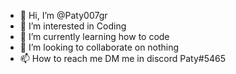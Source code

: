 - 👋 Hi, I’m @Paty007gr
- 👀 I’m interested in Coding
- 🌱 I’m currently learning how to code
- 💞️ I’m looking to collaborate on nothing
- 📫 How to reach me DM me in discord Paty#5465

<!---
Paty007gr/Paty007gr is a ✨ special ✨ repository because its `README.md` (this file) appears on your GitHub profile.
You can click the Preview link to take a look at your changes.
--->
